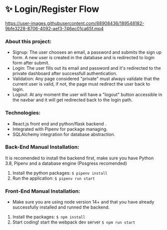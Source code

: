 # :sparkles: Login/Register Flow 


https://user-images.githubusercontent.com/88908436/189548182-9bfe3228-8706-4092-aef3-746ec01ca65f.mp4

### About this project:

- Signup: The user chooses an email, a password and submits the sign up form. A new user is created in the database and is redirected to login form after submit.
- Login: The user fills out its email and password and it's redirected to the private dashboard after successfull authentication.
- Validation: Any page considered "private" must always validate that the current user is valid, if not, the page must redirect the user back to login.
- Logout: At any moment the user will have a "logout" button accessible in the navbar and it will get redirected back to the login path.

### Technologies:

- React.js front end and python/flask backend .
- Integrated with Pipenv for package managing.
- SQLAlchemy integration for database abstraction.


### Back-End Manual Installation:
It is recomended to install the backend first, make sure you have Python 3.8, Pipenv and a database engine (Posgress recomended)

1. Install the python packages: `$ pipenv install`
2. Run the application: `$ pipenv run start`

### Front-End Manual Installation:
-   Make sure you are using node version 14+ and that you have already successfully installed and runned the backend.

1. Install the packages: `$ npm install`
2. Start coding! start the webpack dev server `$ npm run start`
